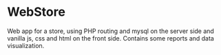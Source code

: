 # WebStore
Web app for a store, using PHP routing and mysql on the server side and vanilla js, css and html on the front side. Contains some reports and data visualization.
